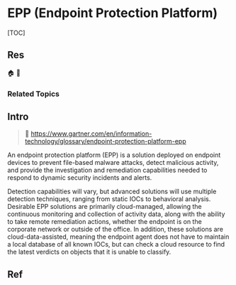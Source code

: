 # EPP (Endpoint Protection Platform)

[TOC]



## Res
🏠 
🚧 


### Related Topics



## Intro
> 🔗 https://www.gartner.com/en/information-technology/glossary/endpoint-protection-platform-epp

An endpoint protection platform (EPP) is a solution deployed on endpoint devices to prevent file-based malware attacks, detect malicious activity, and provide the investigation and remediation capabilities needed to respond to dynamic security incidents and alerts. 

Detection capabilities will vary, but advanced solutions will use multiple detection techniques, ranging from static IOCs to behavioral analysis. Desirable EPP solutions are primarily cloud-managed, allowing the continuous monitoring and collection of activity data, along with the ability to take remote remediation actions, whether the endpoint is on the corporate network or outside of the office. In addition, these solutions are cloud-data-assisted, meaning the endpoint agent does not have to maintain a local database of all known IOCs, but can check a cloud resource to find the latest verdicts on objects that it is unable to classify. 



## Ref
[Endpoint Protection Platform (EPP) | Gartner]: https://www.gartner.com/en/information-technology/glossary/endpoint-protection-platform-epp

